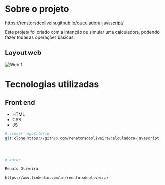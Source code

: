 # Sobre o projeto

https://renatorsdeoliveira.github.io/calculadora-javascript/

Este projeto foi criado com a intenção de simular uma calculadora, podendo fazer todas as operações básicas.


## Layout web
![Web 1](https://renatorsdeoliveira.github.io/calculadora-javascript/image/screenshot.png)


# Tecnologias utilizadas

## Front end
- HTML
- CSS
- JS


```bash
# clonar repositório
git clone https://github.com/renatorsdeoliveira/calculadora-javascript.git




# Autor

Renato Oliveira

https://www.linkedin.com/in/renatorsdeoliveira/

